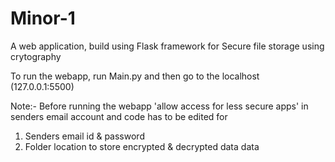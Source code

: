 # Minor-1
A web application, build using Flask framework for Secure file storage using crytography

To run the webapp, run Main.py and then go to the localhost (127.0.0.1:5500)

Note:- Before running the webapp 'allow access for less secure apps' in senders email account and code has to be edited for
  1) Senders email id & password
  2) Folder location to store encrypted & decrypted data data
